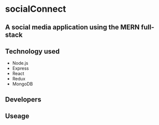 # socialConnect

## A social media application using the MERN full-stack

## Technology used

- Node.js
- Express
- React
- Redux
- MongoDB

## Developers

## Useage

